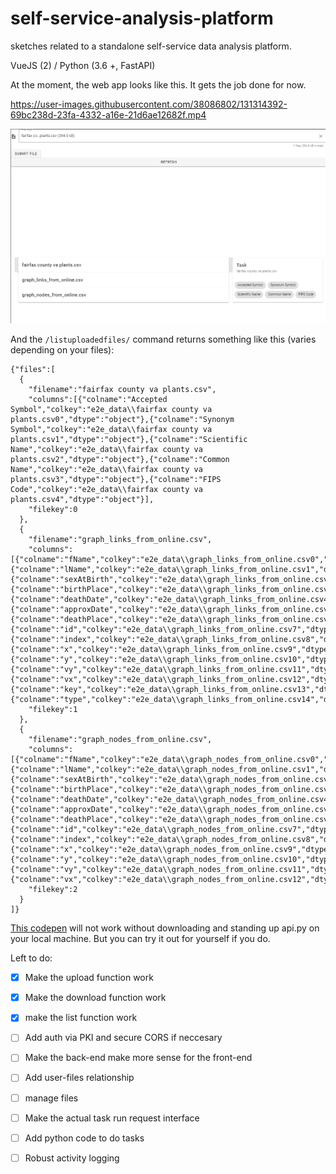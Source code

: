 # self-service-analysis-platform
sketches related to a standalone self-service data analysis platform.

VueJS (2) / Python (3.6 +, FastAPI) 

At the moment, the web app looks like this. It gets the job done for now.



https://user-images.githubusercontent.com/38086802/131314392-69bc238d-23fa-4332-a16e-21d6ae12682f.mp4

![Web App](img/webapp_img.PNG)

And the `/listuploadedfiles/` command returns something like this (varies depending on your files):
```
{"files":[
  {
    "filename":"fairfax county va plants.csv",
    "columns":[{"colname":"Accepted Symbol","colkey":"e2e_data\\fairfax county va plants.csv0","dtype":"object"},{"colname":"Synonym Symbol","colkey":"e2e_data\\fairfax county va plants.csv1","dtype":"object"},{"colname":"Scientific Name","colkey":"e2e_data\\fairfax county va plants.csv2","dtype":"object"},{"colname":"Common Name","colkey":"e2e_data\\fairfax county va plants.csv3","dtype":"object"},{"colname":"FIPS Code","colkey":"e2e_data\\fairfax county va plants.csv4","dtype":"object"}],
    "filekey":0
  },
  {
    "filename":"graph_links_from_online.csv",
    "columns":[{"colname":"fName","colkey":"e2e_data\\graph_links_from_online.csv0","dtype":"object"},{"colname":"lName","colkey":"e2e_data\\graph_links_from_online.csv1","dtype":"object"},{"colname":"sexAtBirth","colkey":"e2e_data\\graph_links_from_online.csv2","dtype":"object"},{"colname":"birthPlace","colkey":"e2e_data\\graph_links_from_online.csv3","dtype":"object"},{"colname":"deathDate","colkey":"e2e_data\\graph_links_from_online.csv4","dtype":"object"},{"colname":"approxDate","colkey":"e2e_data\\graph_links_from_online.csv5","dtype":"object"},{"colname":"deathPlace","colkey":"e2e_data\\graph_links_from_online.csv6","dtype":"object"},{"colname":"id","colkey":"e2e_data\\graph_links_from_online.csv7","dtype":"object"},{"colname":"index","colkey":"e2e_data\\graph_links_from_online.csv8","dtype":"int64"},{"colname":"x","colkey":"e2e_data\\graph_links_from_online.csv9","dtype":"float64"},{"colname":"y","colkey":"e2e_data\\graph_links_from_online.csv10","dtype":"float64"},{"colname":"vy","colkey":"e2e_data\\graph_links_from_online.csv11","dtype":"float64"},{"colname":"vx","colkey":"e2e_data\\graph_links_from_online.csv12","dtype":"float64"},{"colname":"key","colkey":"e2e_data\\graph_links_from_online.csv13","dtype":"int64"},{"colname":"type","colkey":"e2e_data\\graph_links_from_online.csv14","dtype":"object"}],
    "filekey":1
  },
  {
    "filename":"graph_nodes_from_online.csv",
    "columns":[{"colname":"fName","colkey":"e2e_data\\graph_nodes_from_online.csv0","dtype":"object"},{"colname":"lName","colkey":"e2e_data\\graph_nodes_from_online.csv1","dtype":"object"},{"colname":"sexAtBirth","colkey":"e2e_data\\graph_nodes_from_online.csv2","dtype":"object"},{"colname":"birthPlace","colkey":"e2e_data\\graph_nodes_from_online.csv3","dtype":"object"},{"colname":"deathDate","colkey":"e2e_data\\graph_nodes_from_online.csv4","dtype":"object"},{"colname":"approxDate","colkey":"e2e_data\\graph_nodes_from_online.csv5","dtype":"object"},{"colname":"deathPlace","colkey":"e2e_data\\graph_nodes_from_online.csv6","dtype":"object"},{"colname":"id","colkey":"e2e_data\\graph_nodes_from_online.csv7","dtype":"object"},{"colname":"index","colkey":"e2e_data\\graph_nodes_from_online.csv8","dtype":"int64"},{"colname":"x","colkey":"e2e_data\\graph_nodes_from_online.csv9","dtype":"float64"},{"colname":"y","colkey":"e2e_data\\graph_nodes_from_online.csv10","dtype":"float64"},{"colname":"vy","colkey":"e2e_data\\graph_nodes_from_online.csv11","dtype":"float64"},{"colname":"vx","colkey":"e2e_data\\graph_nodes_from_online.csv12","dtype":"float64"}],
    "filekey":2
  }
]}
```

[This codepen](https://codepen.io/ejaffe/pen/YzQXare) will not work without downloading and standing up api.py on your local machine. But you can try it out for yourself if you do.


Left to do:
 - [x] Make the upload function work
 - [x] Make the download function work
 - [x] make the list function work
 - [ ] Add auth via PKI and secure CORS if neccesary
 - [ ] Make the back-end make more sense for the front-end
 - [ ] Add user-files relationship
 - [ ] manage files
 
 - [ ] Make the actual task run request interface
 - [ ] Add python code to do tasks
 - [ ] Robust activity logging

